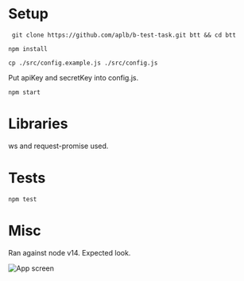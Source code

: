 # Setup

``` git clone https://github.com/aplb/b-test-task.git btt && cd btt```

``` npm install ```

``` cp ./src/config.example.js ./src/config.js ```

Put apiKey and secretKey into config.js.

``` npm start ```

# Libraries

ws and request-promise used.

# Tests
``` npm test ```

# Misc
Ran against node v14. Expected look.

![App screen](./screen.png)

